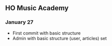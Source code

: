## HO Music Academy

### January 27

- First commit with basic structure
- Admin with basic structure (user, articles) set
